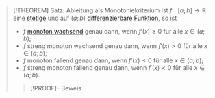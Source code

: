> [!THEOREM] Satz: Ableitung als Monotoniekriterium
> Ist $f: [a; b] \to \mathbb{R}$ eine [stetige](../../Grenzwerte%20von%20Funktionen/Stetigkeit/Stetigkeit.md) und auf $(a; b)$ [differenzierbare](../../Differentiation/Ableitung%20und%20Differenzierbarkeit.md) [Funktion](../../Funktionen/Funktion.md), so ist
> - $f$ [monoton wachsend](../../Funktionen/Monotonie/Monotonie%20reeller%20Funktionen.md) genau dann, wenn $f'(x) \ge 0$ für alle $x \in (a;b)$;
> - $f$ streng monoton wachsend genau dann, wenn $f'(x) \gt 0$ für alle $x \in (a;b)$;
> - $f$ monoton fallend genau dann, wenn $f'(x) \le 0$ für alle $x \in (a;b)$;
> - $f$ streng monoton fallend genau dann, wenn $f'(x) \lt 0$ für alle $x \in (a;b)$.
>
>>[!PROOF]- Beweis